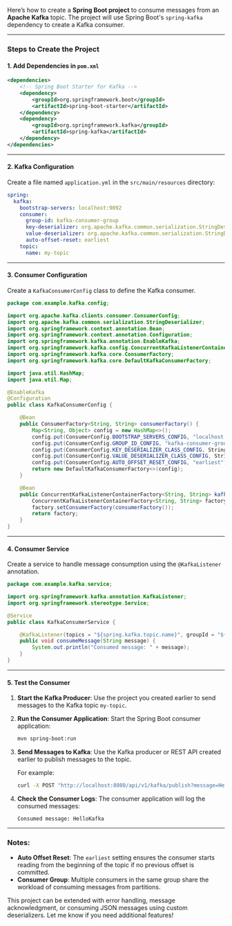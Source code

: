 Here’s how to create a **Spring Boot project** to consume messages from an **Apache Kafka** topic. The project will use Spring Boot's `spring-kafka` dependency to create a Kafka consumer.

---

### Steps to Create the Project

#### 1. **Add Dependencies in `pom.xml`**

```xml
<dependencies>
    <!-- Spring Boot Starter for Kafka -->
    <dependency>
        <groupId>org.springframework.boot</groupId>
        <artifactId>spring-boot-starter</artifactId>
    </dependency>
    <dependency>
        <groupId>org.springframework.kafka</groupId>
        <artifactId>spring-kafka</artifactId>
    </dependency>
</dependencies>
```

---

#### 2. **Kafka Configuration**

Create a file named `application.yml` in the `src/main/resources` directory:

```yaml
spring:
  kafka:
    bootstrap-servers: localhost:9092
    consumer:
      group-id: kafka-consumer-group
      key-deserializer: org.apache.kafka.common.serialization.StringDeserializer
      value-deserializer: org.apache.kafka.common.serialization.StringDeserializer
      auto-offset-reset: earliest
    topic:
      name: my-topic
```

---

#### 3. **Consumer Configuration**

Create a `KafkaConsumerConfig` class to define the Kafka consumer.

```java
package com.example.kafka.config;

import org.apache.kafka.clients.consumer.ConsumerConfig;
import org.apache.kafka.common.serialization.StringDeserializer;
import org.springframework.context.annotation.Bean;
import org.springframework.context.annotation.Configuration;
import org.springframework.kafka.annotation.EnableKafka;
import org.springframework.kafka.config.ConcurrentKafkaListenerContainerFactory;
import org.springframework.kafka.core.ConsumerFactory;
import org.springframework.kafka.core.DefaultKafkaConsumerFactory;

import java.util.HashMap;
import java.util.Map;

@EnableKafka
@Configuration
public class KafkaConsumerConfig {

    @Bean
    public ConsumerFactory<String, String> consumerFactory() {
        Map<String, Object> config = new HashMap<>();
        config.put(ConsumerConfig.BOOTSTRAP_SERVERS_CONFIG, "localhost:9092");
        config.put(ConsumerConfig.GROUP_ID_CONFIG, "kafka-consumer-group");
        config.put(ConsumerConfig.KEY_DESERIALIZER_CLASS_CONFIG, StringDeserializer.class);
        config.put(ConsumerConfig.VALUE_DESERIALIZER_CLASS_CONFIG, StringDeserializer.class);
        config.put(ConsumerConfig.AUTO_OFFSET_RESET_CONFIG, "earliest");
        return new DefaultKafkaConsumerFactory<>(config);
    }

    @Bean
    public ConcurrentKafkaListenerContainerFactory<String, String> kafkaListenerContainerFactory() {
        ConcurrentKafkaListenerContainerFactory<String, String> factory = new ConcurrentKafkaListenerContainerFactory<>();
        factory.setConsumerFactory(consumerFactory());
        return factory;
    }
}
```

---

#### 4. **Consumer Service**

Create a service to handle message consumption using the `@KafkaListener` annotation.

```java
package com.example.kafka.service;

import org.springframework.kafka.annotation.KafkaListener;
import org.springframework.stereotype.Service;

@Service
public class KafkaConsumerService {

    @KafkaListener(topics = "${spring.kafka.topic.name}", groupId = "${spring.kafka.consumer.group-id}")
    public void consumeMessage(String message) {
        System.out.println("Consumed message: " + message);
    }
}
```

---

#### 5. **Test the Consumer**

1. **Start the Kafka Producer**: Use the project you created earlier to send messages to the Kafka topic `my-topic`.
2. **Run the Consumer Application**:
   Start the Spring Boot consumer application:
   ```bash
   mvn spring-boot:run
   ```

3. **Send Messages to Kafka**:
   Use the Kafka producer or REST API created earlier to publish messages to the topic.

   For example:
   ```bash
   curl -X POST "http://localhost:8080/api/v1/kafka/publish?message=HelloKafka"
   ```

4. **Check the Consumer Logs**:
   The consumer application will log the consumed messages:
   ```
   Consumed message: HelloKafka
   ```

---

### Notes:

- **Auto Offset Reset**: The `earliest` setting ensures the consumer starts reading from the beginning of the topic if no previous offset is committed.
- **Consumer Group**: Multiple consumers in the same group share the workload of consuming messages from partitions.

This project can be extended with error handling, message acknowledgment, or consuming JSON messages using custom deserializers. Let me know if you need additional features!